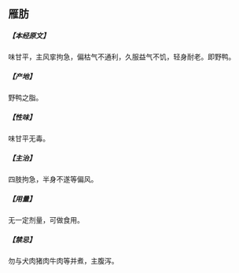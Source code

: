 ## 雁肪

##### 【本经原文】
味甘平，主风挛拘急，偏枯气不通利，久服益气不饥，轻身耐老。即野鸭。
##### 【产地】
野鸭之脂。
##### 【性味】
味甘平无毒。
##### 【主治】
四肢拘急，半身不遂等偏风。
##### 【用量】
无一定剂量，可做食用。
##### 【禁忌】
勿与犬肉猪肉牛肉等并煮，主腹泻。
